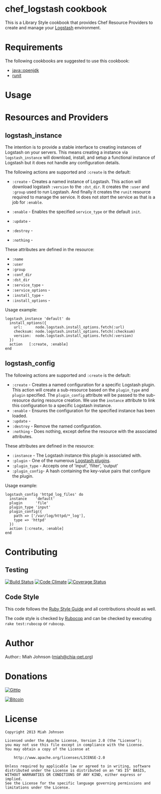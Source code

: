 # chef_logstash cookbook

This is a Library Style cookbook that provides Chef Resource Providers to create and
manage your [Logstash](http://logstash.net/) environment.

# Requirements

The following cookbooks are suggested to use this cookbook:

  + [java::openjdk](https://github.com/opscode-cookbooks/java)
  + [runit](https://github.com/opscode-cookbooks/runit)

# Usage

# Resources and Providers

## logstash_instance
The intention is to provide a stable interface to creating instances of
Logstash on your servers. This means creating a instance via
`logstash_instance` will download, install, and setup a functional
instance of Logstash but it does not handle any configuration details.

The following actions are supported and `:create` is the default:

 + `:create` - Creates a named instance of Logstash. This action will
download logstash `:version` to the `:dst_dir`. It creates the `:user`
and `:group` used to run Logstash. And finally it creates the `runit`
resource required to manage the service. It does not _start_ the service
as that is a job for `:enable`.

 + `:enable` - Enables the specified `service_type` or the default `init`.
 + `:update` -
 + `:destroy` -
 + `:nothing` -

These attributes are defined in the resource:

 + `:name`
 + `:user`
 + `:group`
 + `:conf_dir`
 + `:dst_dir`
 + `:service_type` -
 + `:service_options` -
 + `:install_type` -
 + `:install_options` -

Usage example:

    logstash_instance 'default' do
      install_options({
        url:      node.logstash.install_options.fetch(:url)
        checksum: node.logstash.install_options.fetch(:checksum)
        version:  node.logstash.install_options.fetch(:version)
      })
      action   [:create, :enable]
    end

## logstash_config

The following actions are supported and `:create` is the default:

 + `:create` - Creates a named configuration for a specific Logstash plugin.
This action will create a sub-resource based on the `plugin_type` and `plugin`
specified. The `plugin_config` attribute will be passed to the sub-resource
during resource creation. We use the `instance` attribute to link this
configuration to a specific Logstash instance.
 + `:enable` - Ensures the configuration for the specified instance has been loaded.
 + `:update` -
 + `:destroy` - Remove the named configuration.
 + `:nothing` - Does nothing, except define the resource with the associated
attributes.

These attributes are defined in the resource:

 + `:instance` - The Logstash instance this plugin is associated with.
 + `:plugin` - One of the numerous [Logstash plugins](http://logstash.net/docs/1.1.9/).
 + `:plugin_type` - Accepts one of 'input', 'filter', 'output'
 + `:plugin_config`- A hash containing the key-value pairs that configure
the plugin.

Usage example:

    logstash_config 'httpd_log_files' do
      instance    'default'
      plugin      'file'
      plugin_type 'input'
      plugin_config({
        path => ['/var/log/httpd/*_log'],
        type => 'httpd'
      })
      action [:create, :enable]
    end

# Contributing

## Testing

[![Build Status](https://travis-ci.org/miah/chef_logstash.png)](https://travis-ci.org/miah/chef_logstash)
[![Code Climate](https://codeclimate.com/github/miah/chef_logstash.png)](https://codeclimate.com/github/miah/chef_logstash)
[![Coverage Status](https://coveralls.io/repos/miah/chef_logstash/badge.png?branch=master)](https://coveralls.io/r/miah/chef_logstash?branch=master)

## Code Style

This code follows the [Ruby Style Guide](https://github.com/bbatsov/ruby-style-guide) and all contributions should as well.

The code style is checked by [Rubocop](http://batsov.com/rubocop/) and can be checked by executing `rake test:rubocop` or `rubocop`.

# Author

Author:: Miah Johnson (<miah@chia-pet.org>)

# Donations

[![Gittip](https://www.gittip.com/assets/9.4.5/logo.png)](https://www.gittip.com/miah/)

[![Bitcoin](http://bitcoinprices.com/images/bitcoin.png)](bitcoin:1DT5XQrtAk1M9V5RodvEHddfe7Nqd1kMjN)

# License

    Copyright 2013 Miah Johnson

    Licensed under the Apache License, Version 2.0 (the "License");
    you may not use this file except in compliance with the License.
    You may obtain a copy of the License at

        http://www.apache.org/licenses/LICENSE-2.0

    Unless required by applicable law or agreed to in writing, software
    distributed under the License is distributed on an "AS IS" BASIS,
    WITHOUT WARRANTIES OR CONDITIONS OF ANY KIND, either express or implied.
    See the License for the specific language governing permissions and
    limitations under the License.
